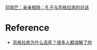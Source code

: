 [邓晓芒：亲亲相隐：孔子与苏格拉底的对话](http://www.hybsl.cn/zonghe/zuixinshiliao/2020-09-29/72151.html)

# Reference 

- [苏格拉底为什么去死？很多人都误解了他 ](https://web.archive.org/web/20210728025502/https://mp.weixin.qq.com/s/1LHrYhJjlLsDq8HEa98TeQ)
